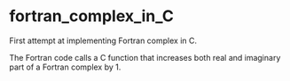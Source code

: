 # fortran_complex_in_C

First attempt at implementing Fortran complex in C.

The Fortran code calls a C function that increases both real and imaginary part of a Fortran complex by 1.